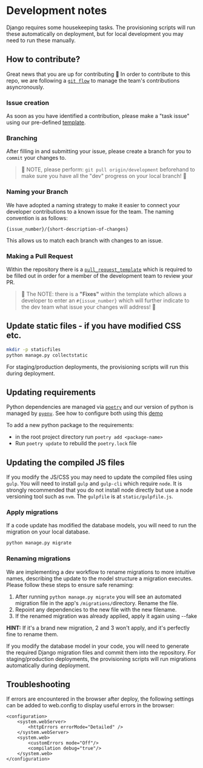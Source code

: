# Development notes


Django requires some housekeeping tasks. The provisioning scripts will run these automatically on deployment,
but for local development you may need to run these manually.

## How to contribute?

Great news that you are up for contributing :tada: In order to contribute to this repo, we are following a [`git flow`](https://www.atlassian.com/git/tutorials/comparing-workflows/gitflow-workflow) to manage the team's contributions asyncronously.

### Issue creation
As soon as you have identified a contribution, please make a "task issue" using our pre-defined [template](https://github.com/alan-turing-institute/data-classification-app/blob/development/.github/ISSUE_TEMPLATE/task-issue-template.md).

### Branching
After filling in and submitting your issue, please create a branch for you to `commit` your changes to.

> :rotating_light: NOTE, please perform:
`git pull origin/development` beforehand to make sure you have all the "dev" progress on your local branch! :rotating_light:

### Naming your Branch
We have adopted a naming strategy to make it easier to connect your developer contributions to a known issue for the team. The naming convention is as follows:

```
{issue_number}/{short-description-of-changes}
```
This allows us to match each branch with changes to an issue.

### Making a Pull Request
Within the repository there is a [`pull_request_template`](https://github.com/alan-turing-institute/data-classification-app/blob/development/.github/pull_request_template.md) which is required to be filled out in order for a member of the development team to review your PR.

> :rotating_light: The NOTE: there is a **"Fixes"** within the template which allows a developer to enter an `#{issue_number}` which will further indicate to the dev team what issue your changes will address!  :rotating_light:



## Update static files - if you have modified CSS etc.

```bash
mkdir -p staticfiles
python manage.py collectstatic
```

For staging/production deployments, the provisioning scripts will run this during deployment.


## Updating requirements
Python dependencies are managed via [`poetry`](https://python-poetry.org/docs/basic-usage/) and our version of python is managed by [`pyenv`](https://github.com/pyenv/pyenv). See how to configure both using this [demo](https://blog.jayway.com/2019/12/28/pyenv-poetry-saviours-in-the-python-chaos/py)

To add a new python package to the requirements:

* in the root project directory run `poetry add <package-name>`
* Run `poetry update` to rebuild the `poetry.lock` file


## Updating the compiled JS files

If you modify the JS/CSS you may need to update the compiled files using `gulp`.
You will need to install `gulp` and `gulp-cli` which require `node`. It is strongly recommended that you do not install node directly but use a node versioning tool such as `nvm`. The `gulpfile` is at `static/gulpfile.js`.



### Apply migrations

If a code update has modified the database models, you will need to run the migration on your local database.

```bash
python manage.py migrate
```
### Renaming migrations
We are implementing a dev workflow to rename migrations to more intuitive names, describing the update to the model structure a migration executes.
Please follow these steps to ensure safe renaming:
1. After running `python manage.py migrate` you will see an automated migration file in the app's `/migrations/`directory. Rename the file.
2. Repoint any dependencies to the new file with the new filename.
3. If the renamed migration was already applied, apply it again using --fake

**HINT:** If it's a brand new migration, 2 and 3 won't apply, and it's perfectly fine to rename them.

If you modify the database model in your code, you will need to generate the required Django migration files and commit them into the repository.
For staging/production deployments, the provisioning scripts will run migrations automatically during deployment.


## Troubleshooting

If errors are encountered in the browser after deploy, the following settings can be added to web.config to display useful errors in the browser:
```
<configuration>
    <system.webServer>
        <httpErrors errorMode="Detailed" />
    </system.webServer>
    <system.web>
        <customErrors mode="Off"/>
        <compilation debug="true"/>
    </system.web>
</configuration>
```

